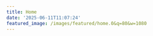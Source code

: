 ```yaml
---
title: Home
date: '2025-06-11T11:07:24'
featured_image: /images/featured/home.0&q=80&w=1080
---
```


